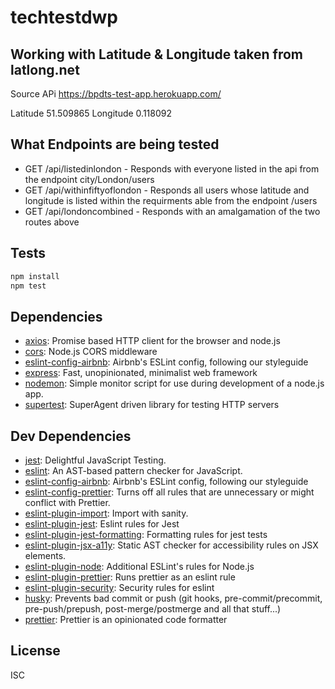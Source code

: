 # techtestdwp

## Working with Latitude & Longitude taken from latlong.net

Source APi https://bpdts-test-app.herokuapp.com/

Latitude 51.509865
Longitude 0.118092

## What Endpoints are being tested

- GET /api/listedinlondon - Responds with everyone listed in the api from the endpoint city/London/users
- GET /api/withinfiftyoflondon - Responds all users whose latitude and longitude is listed within the requirments able from the endpoint /users
- GET /api/londoncombined - Responds with an amalgamation of the two routes above

## Tests

```sh
npm install
npm test
```

## Dependencies

- [axios](https://ghub.io/axios): Promise based HTTP client for the browser and node.js
- [cors](https://ghub.io/cors): Node.js CORS middleware
- [eslint-config-airbnb](https://ghub.io/eslint-config-airbnb): Airbnb&#39;s ESLint config, following our styleguide
- [express](https://ghub.io/express): Fast, unopinionated, minimalist web framework
- [nodemon](https://ghub.io/nodemon): Simple monitor script for use during development of a node.js app.
- [supertest](https://ghub.io/supertest): SuperAgent driven library for testing HTTP servers

## Dev Dependencies

- [jest](https://ghub.io/jest): Delightful JavaScript Testing.
- [eslint](https://ghub.io/eslint): An AST-based pattern checker for JavaScript.
- [eslint-config-airbnb](https://ghub.io/eslint-config-airbnb): Airbnb&#39;s ESLint config, following our styleguide
- [eslint-config-prettier](https://ghub.io/eslint-config-prettier): Turns off all rules that are unnecessary or might conflict with Prettier.
- [eslint-plugin-import](https://ghub.io/eslint-plugin-import): Import with sanity.
- [eslint-plugin-jest](https://ghub.io/eslint-plugin-jest): Eslint rules for Jest
- [eslint-plugin-jest-formatting](https://ghub.io/eslint-plugin-jest-formatting): Formatting rules for jest tests
- [eslint-plugin-jsx-a11y](https://ghub.io/eslint-plugin-jsx-a11y): Static AST checker for accessibility rules on JSX elements.
- [eslint-plugin-node](https://ghub.io/eslint-plugin-node): Additional ESLint&#39;s rules for Node.js
- [eslint-plugin-prettier](https://ghub.io/eslint-plugin-prettier): Runs prettier as an eslint rule
- [eslint-plugin-security](https://ghub.io/eslint-plugin-security): Security rules for eslint
- [husky](https://ghub.io/husky): Prevents bad commit or push (git hooks, pre-commit/precommit, pre-push/prepush, post-merge/postmerge and all that stuff...)
- [prettier](https://ghub.io/prettier): Prettier is an opinionated code formatter

## License

ISC
